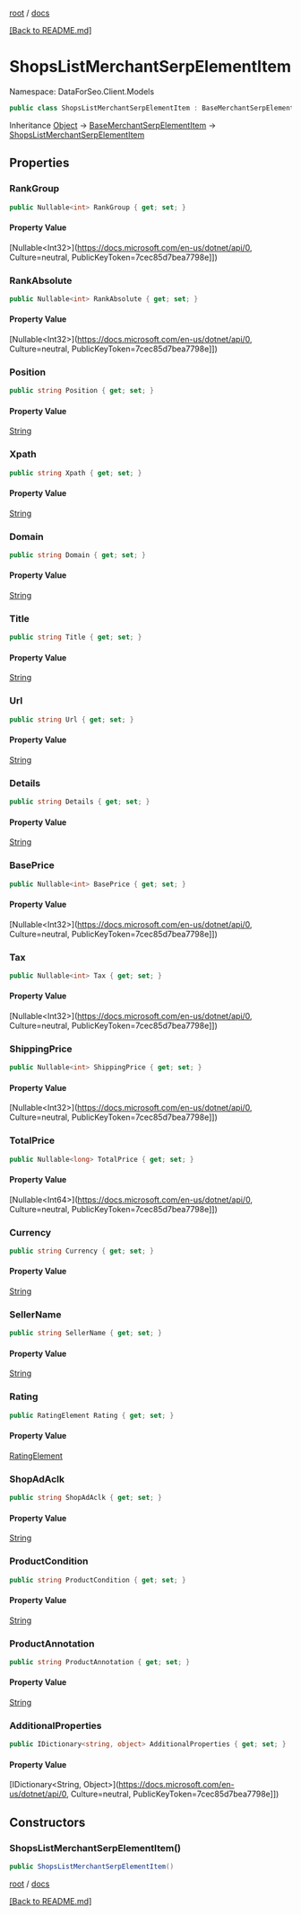 [root](./../ "root") / [docs](./ "docs")

[[Back to README.md]](./../README.md "[Back to README.md]")

# ShopsListMerchantSerpElementItem

Namespace: DataForSeo.Client.Models

```csharp
public class ShopsListMerchantSerpElementItem : BaseMerchantSerpElementItem
```

Inheritance [Object](https://docs.microsoft.com/en-us/dotnet/api/Object) → [BaseMerchantSerpElementItem](./BaseMerchantSerpElementItem.md) → [ShopsListMerchantSerpElementItem](./ShopsListMerchantSerpElementItem.md)

## Properties

### **RankGroup**

```csharp
public Nullable<int> RankGroup { get; set; }
```

#### Property Value

[Nullable&lt;Int32&gt;](https://docs.microsoft.com/en-us/dotnet/api/0, Culture=neutral, PublicKeyToken=7cec85d7bea7798e]])<br>

### **RankAbsolute**

```csharp
public Nullable<int> RankAbsolute { get; set; }
```

#### Property Value

[Nullable&lt;Int32&gt;](https://docs.microsoft.com/en-us/dotnet/api/0, Culture=neutral, PublicKeyToken=7cec85d7bea7798e]])<br>

### **Position**

```csharp
public string Position { get; set; }
```

#### Property Value

[String](https://docs.microsoft.com/en-us/dotnet/api/String)<br>

### **Xpath**

```csharp
public string Xpath { get; set; }
```

#### Property Value

[String](https://docs.microsoft.com/en-us/dotnet/api/String)<br>

### **Domain**

```csharp
public string Domain { get; set; }
```

#### Property Value

[String](https://docs.microsoft.com/en-us/dotnet/api/String)<br>

### **Title**

```csharp
public string Title { get; set; }
```

#### Property Value

[String](https://docs.microsoft.com/en-us/dotnet/api/String)<br>

### **Url**

```csharp
public string Url { get; set; }
```

#### Property Value

[String](https://docs.microsoft.com/en-us/dotnet/api/String)<br>

### **Details**

```csharp
public string Details { get; set; }
```

#### Property Value

[String](https://docs.microsoft.com/en-us/dotnet/api/String)<br>

### **BasePrice**

```csharp
public Nullable<int> BasePrice { get; set; }
```

#### Property Value

[Nullable&lt;Int32&gt;](https://docs.microsoft.com/en-us/dotnet/api/0, Culture=neutral, PublicKeyToken=7cec85d7bea7798e]])<br>

### **Tax**

```csharp
public Nullable<int> Tax { get; set; }
```

#### Property Value

[Nullable&lt;Int32&gt;](https://docs.microsoft.com/en-us/dotnet/api/0, Culture=neutral, PublicKeyToken=7cec85d7bea7798e]])<br>

### **ShippingPrice**

```csharp
public Nullable<int> ShippingPrice { get; set; }
```

#### Property Value

[Nullable&lt;Int32&gt;](https://docs.microsoft.com/en-us/dotnet/api/0, Culture=neutral, PublicKeyToken=7cec85d7bea7798e]])<br>

### **TotalPrice**

```csharp
public Nullable<long> TotalPrice { get; set; }
```

#### Property Value

[Nullable&lt;Int64&gt;](https://docs.microsoft.com/en-us/dotnet/api/0, Culture=neutral, PublicKeyToken=7cec85d7bea7798e]])<br>

### **Currency**

```csharp
public string Currency { get; set; }
```

#### Property Value

[String](https://docs.microsoft.com/en-us/dotnet/api/String)<br>

### **SellerName**

```csharp
public string SellerName { get; set; }
```

#### Property Value

[String](https://docs.microsoft.com/en-us/dotnet/api/String)<br>

### **Rating**

```csharp
public RatingElement Rating { get; set; }
```

#### Property Value

[RatingElement](./RatingElement.md)<br>

### **ShopAdAclk**

```csharp
public string ShopAdAclk { get; set; }
```

#### Property Value

[String](https://docs.microsoft.com/en-us/dotnet/api/String)<br>

### **ProductCondition**

```csharp
public string ProductCondition { get; set; }
```

#### Property Value

[String](https://docs.microsoft.com/en-us/dotnet/api/String)<br>

### **ProductAnnotation**

```csharp
public string ProductAnnotation { get; set; }
```

#### Property Value

[String](https://docs.microsoft.com/en-us/dotnet/api/String)<br>

### **AdditionalProperties**

```csharp
public IDictionary<string, object> AdditionalProperties { get; set; }
```

#### Property Value

[IDictionary&lt;String, Object&gt;](https://docs.microsoft.com/en-us/dotnet/api/0, Culture=neutral, PublicKeyToken=7cec85d7bea7798e]])<br>

## Constructors

### **ShopsListMerchantSerpElementItem()**

```csharp
public ShopsListMerchantSerpElementItem()
```

[root](./../ "root") / [docs](./ "docs")

[[Back to README.md]](./../README.md "[Back to README.md]")